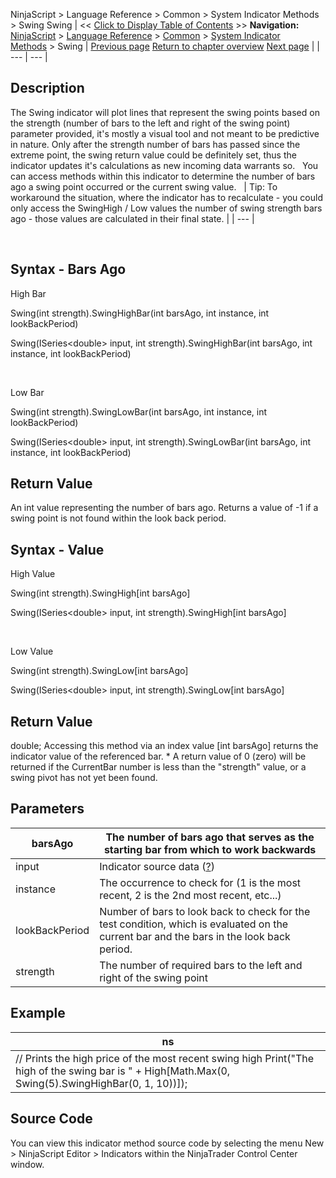 ﻿
NinjaScript \> Language Reference \> Common \> System Indicator Methods \> Swing
Swing
| \<\< [Click to Display Table of Contents](swing.md) \>\> **Navigation:**     [NinjaScript](ninjascript.md) \> [Language Reference](language_reference_wip.md) \> [Common](common.md) \> [System Indicator Methods](indicators.md) \> Swing | [Previous page](summation_sum.md) [Return to chapter overview](indicators.md) [Next page](time_series_forecast_tsf.md) |
| --- | --- |
## Description
The Swing indicator will plot lines that represent the swing points based on the strength (number of bars to the left and right of the swing point) parameter provided, it's mostly a visual tool and not meant to be predictive in nature. Only after the strength number of bars has passed since the extreme point, the swing return value could be definitely set, thus the indicator updates it's calculations as new incoming data warrants so. 
 
You can access methods within this indicator to determine the number of bars ago a swing point occurred or the current swing value.
 
| Tip: To workaround the situation, where the indicator has to recalculate \- you could only access the SwingHigh / Low values the number of swing strength bars ago \- those values are calculated in their final state. |
| --- |

 
## Syntax \- Bars Ago
High Bar  

Swing(int strength).SwingHighBar(int barsAgo, int instance, int lookBackPeriod)  

Swing(ISeries\<double\> input, int strength).SwingHighBar(int barsAgo, int instance, int lookBackPeriod)  

   

Low Bar  

Swing(int strength).SwingLowBar(int barsAgo, int instance, int lookBackPeriod)  

Swing(ISeries\<double\> input, int strength).SwingLowBar(int barsAgo, int instance, int lookBackPeriod)
 
## Return Value
An int value representing the number of bars ago. Returns a value of \-1 if a swing point is not found within the look back period.

## Syntax \- Value
High Value  

Swing(int strength).SwingHigh\[int barsAgo]  

Swing(ISeries\<double\> input, int strength).SwingHigh\[int barsAgo]  

   

Low Value  

Swing(int strength).SwingLow\[int barsAgo]  

Swing(ISeries\<double\> input, int strength).SwingLow\[int barsAgo]
 
## Return Value
double; Accessing this method via an index value \[int barsAgo] returns the indicator value of the referenced bar.
\* A return value of 0 (zero) will be returned if the CurrentBar number is less than the "strength" value, or a swing pivot has not yet been found.

## Parameters
| barsAgo | The number of bars ago that serves as the starting bar from which to work backwards |
| --- | --- |
| input | Indicator source data ([?](valid_input_data_for_indicator.md)) |
| instance | The occurrence to check for (1 is the most recent, 2 is the 2nd most recent, etc...) |
| lookBackPeriod | Number of bars to look back to check for the test condition, which is evaluated on the current bar and the bars in the look back period. |
| strength | The number of required bars to the left and right of the swing point |

## Example
| ns |
| --- |
| // Prints the high price of the most recent swing high Print("The high of the swing bar is " \+ High\[Math.Max(0, Swing(5).SwingHighBar(0, 1, 10))]); |

## Source Code
You can view this indicator method source code by selecting the menu New \> NinjaScript Editor \> Indicators within the NinjaTrader Control Center window.
